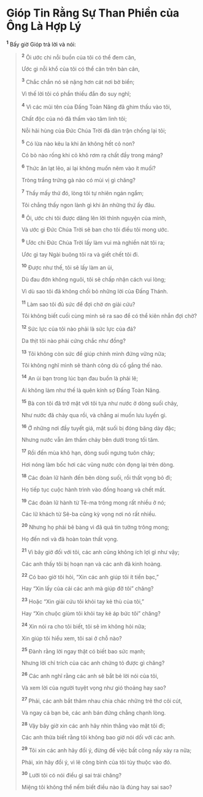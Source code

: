 # Gióp Tin Rằng Sự Than Phiền của Ông Là Hợp Lý
<sup><b>1</b></sup> Bấy giờ Gióp trả lời và nói:

> <sup><b>2</b></sup> Ôi ước chi nỗi buồn của tôi có thể đem cân,
> 
> Ước gì nỗi khổ của tôi có thể cân trên bàn cân,
> 
> <sup><b>3</b></sup> Chắc chắn nó sẽ nặng hơn cát nơi bờ biển;
> 
> Vì thế lời tôi có phần thiếu đắn đo suy nghĩ;
> 
> <sup><b>4</b></sup> Vì các mũi tên của Ðấng Toàn Năng đã ghim thấu vào tôi,
> 
> Chất độc của nó đã thấm vào tâm linh tôi;
> 
> Nỗi hãi hùng của Ðức Chúa Trời đã dàn trận chống lại tôi;
> 
> <sup><b>5</b></sup> Có lừa nào kêu la khi ăn không hết cỏ non?
> 
> Có bò nào rống khi cỏ khô rơm rạ chất đầy trong máng?
> 
> <sup><b>6</b></sup> Thức ăn lạt lẽo, ai lại không muốn nêm vào ít muối?
> 
> Tròng trắng trứng gà nào có mùi vị gì chăng?
> 
> <sup><b>7</b></sup> Thấy mấy thứ đó, lòng tôi tự nhiên ngán ngẩm;
> 
> Tôi chẳng thấy ngon lành gì khi ăn những thứ ấy đâu.
> 
> <sup><b>8</b></sup> Ôi, ước chi tôi được dâng lên lời thỉnh nguyện của mình,
> 
> Và ước gì Ðức Chúa Trời sẽ ban cho tôi điều tôi mong ước.
> 
> <sup><b>9</b></sup> Ước chi Ðức Chúa Trời lấy làm vui mà nghiền nát tôi ra;
> 
> Ước gì tay Ngài buông tôi ra và giết chết tôi đi.
> 
> <sup><b>10</b></sup> Ðược như thế, tôi sẽ lấy làm an ủi,
> 
> Dù đau đớn không nguôi, tôi sẽ chấp nhận cách vui lòng;
> 
> Vì dù sao tôi đã không chối bỏ những lời của Ðấng Thánh.
> 
> <sup><b>11</b></sup> Làm sao tôi đủ sức để đợi chờ ơn giải cứu?
> 
> Tôi không biết cuối cùng mình sẽ ra sao để có thể kiên nhẫn đợi chờ?
> 
> <sup><b>12</b></sup> Sức lực của tôi nào phải là sức lực của đá?
> 
> Da thịt tôi nào phải cứng chắc như đồng?
> 
> <sup><b>13</b></sup> Tôi không còn sức để giúp chính mình đứng vững nữa;
> 
> Tôi không nghĩ mình sẽ thành công dù cố gắng thế nào.
> 
> <sup><b>14</b></sup> An ủi bạn trong lúc bạn đau buồn là phải lẽ;
> 
> Ai không làm như thế là quên kính sợ Ðấng Toàn Năng.
> 
> <sup><b>15</b></sup> Bà con tôi đã trở mặt với tôi tựa như nước ở dòng suối chảy,
> 
> Như nước đã chảy qua rồi, và chẳng ai muốn lưu luyến gì.
> 
> <sup><b>16</b></sup> Ở những nơi đầy tuyết giá, mặt suối bị đóng băng dày đặc;
> 
> Nhưng nước vẫn âm thầm chảy bên dưới trong tối tăm.
> 
> <sup><b>17</b></sup> Rồi đến mùa khô hạn, dòng suối ngưng tuôn chảy;
> 
> Hơi nóng làm bốc hơi các vũng nước còn đọng lại trên dòng.
> 
> <sup><b>18</b></sup> Các đoàn lữ hành đến bên dòng suối, rồi thất vọng bỏ đi;
> 
> Họ tiếp tục cuộc hành trình vào đồng hoang và chết mất.
> 
> <sup><b>19</b></sup> Các đoàn lữ hành từ Tê-ma trông mong rất nhiều ở nó;
> 
> Các lữ khách từ Sê-ba cũng kỳ vọng nơi nó rất nhiều.
> 
> <sup><b>20</b></sup> Nhưng họ phải bẽ bàng vì đã quá tin tưởng trông mong;
> 
> Họ đến nơi và đã hoàn toàn thất vọng.
> 
> <sup><b>21</b></sup> Vì bây giờ đối với tôi, các anh cũng không ích lợi gì như vậy;
> 
> Các anh thấy tôi bị hoạn nạn và các anh đã kinh hoàng.
> 
> <sup><b>22</b></sup> Có bao giờ tôi hỏi, “Xin các anh giúp tôi ít tiền bạc,”
> 
> Hay “Xin lấy của cải các anh mà giúp đỡ tôi” chăng?
> 
> <sup><b>23</b></sup> Hoặc “Xin giải cứu tôi khỏi tay kẻ thù của tôi,”
> 
> Hay “Xin chuộc giùm tôi khỏi tay kẻ áp bức tôi” chăng?
> 
> <sup><b>24</b></sup> Xin nói ra cho tôi biết, tôi sẽ im không hỏi nữa;
> 
> Xin giúp tôi hiểu xem, tôi sai ở chỗ nào?
> 
> <sup><b>25</b></sup> Ðành rằng lời ngay thật có biết bao sức mạnh;
> 
> Nhưng lời chỉ trích của các anh chứng tỏ được gì chăng?
> 
> <sup><b>26</b></sup> Các anh nghĩ rằng các anh sẽ bắt bẻ lời nói của tôi,
> 
> Và xem lời của người tuyệt vọng như gió thoảng hay sao?
> 
> <sup><b>27</b></sup> Phải, các anh bắt thăm nhau chia chác những trẻ thơ côi cút,
> 
> Và ngay cả bạn bè, các anh bán đứng chẳng chạnh lòng.
> 
> <sup><b>28</b></sup> Vậy bây giờ xin các anh hãy nhìn thẳng vào mặt tôi đi;
> 
> Các anh thừa biết rằng tôi không bao giờ nói dối với các anh.
> 
> <sup><b>29</b></sup> Tôi xin các anh hãy đổi ý, đừng để việc bất công nầy xảy ra nữa;
> 
> Phải, xin hãy đổi ý, vì lẽ công bình của tôi tùy thuộc vào đó.
> 
> <sup><b>30</b></sup> Lưỡi tôi có nói điều gì sai trái chăng?
> 
> Miệng tôi không thể nếm biết điều nào là đúng hay sai sao?